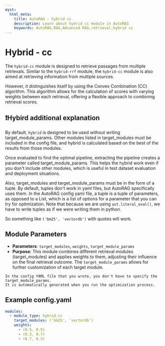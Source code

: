 ```yaml
---
myst:
  html_meta:
    title: AutoRAG - hybrid cc
    description: Learn about hybrid cc module in AutoRAG
    keywords: AutoRAG,RAG,Advanced RAG,retrieval,hybrid cc
---
```

# Hybrid - cc

The `hybrid-cc` module is designed to retrieve passages from multiple retrievals. Similar to the `hybrid-rrf` module, the `hybrid-cc` module is also aimed at retrieving information from multiple sources.

However, it distinguishes itself by using the Convex Combination (CC) algorithm. 
This algorithm allows for the calculation of scores with varying weights between each retrieval, offering a flexible approach to combining retrieval scores.

## ❗️Hybird additional explanation

By default, `hybrid` is designed to be used without writing target_module_params. Other modules listed in target_modules
must be included in the config file, and hybrid is calculated based on the best of the results from those modules.

Once evaluated to find the optimal pipeline, extracting the pipeline creates a parameter called target_module_params. This helps the hybrid work even if you don't include other modules, which is useful in test dataset evaluation and deployment situations.

Also, target_modules and target_module_params must be in the form of a tuple. By default, tuples don't work in yaml files, but AutoRAG specifically uses them. In the AutoRAG config yaml file, a tuple is a tuple of parameters, as opposed to a List, which is a list of options for a parameter that you can try for optimization. Note that because we are using `ast.literal_eval()`, we have to write tuples as if we were writing them in python.

So something like `('bm25', 'vectordb')` with quotes will work.

## **Module Parameters**
- **Parameters**: `target_modules`, `weights`, `target_module_params`
- **Purpose**: This module combines different retrieval modules (target_modules) and applies weights to them, adjusting their influence on the final retrieval outcome. The `target_module_params` allows for further customization of each target module.

```{attention}
In the config YAML file that you wrote, you don't have to specify the target_module_params. 
It is automatically generated when you run the optimization process.
```

## **Example config.yaml**
```yaml
modules:
  - module_type: hybrid_cc
    target_modules: ('bm25', 'vectordb')
    weights:
      - (0.5, 0.5)
      - (0.3, 0.7)
      - (0.7, 0.3)
```
